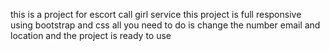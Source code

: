 this is a project for escort call girl service 
this project is full responsive using bootstrap and css 
all you need to do is change the number email and location and the project is ready to use 
